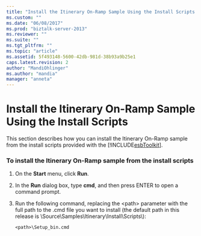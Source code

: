 ```yaml
---
title: "Install the Itinerary On-Ramp Sample Using the Install Scripts | Microsoft Docs"
ms.custom: ""
ms.date: "06/08/2017"
ms.prod: "biztalk-server-2013"
ms.reviewer: ""
ms.suite: ""
ms.tgt_pltfrm: ""
ms.topic: "article"
ms.assetid: 5f493148-5600-42db-981d-38b93a9b25e1
caps.latest.revision: 2
author: "MandiOhlinger"
ms.author: "mandia"
manager: "anneta"
---
```

# Install the Itinerary On-Ramp Sample Using the Install Scripts
This section describes how you can install the Itinerary On-Ramp sample from the install scripts provided with the [!INCLUDE[esbToolkit](../includes/esbtoolkit-md.md)].  
  
### To install the Itinerary On-Ramp sample from the install scripts  
  
1.  On the **Start** menu, click **Run**.  
  
2.  In the **Run** dialog box, type **cmd**, and then press ENTER to open a command prompt.  
  
3.  Run the following command, replacing the \<path> parameter with the full path to the .cmd file you want to install (the default path in this release is \Source\Samples\Itinerary\Install\Scripts\\):  
  
    ```  
    <path>\Setup_bin.cmd  
    ```